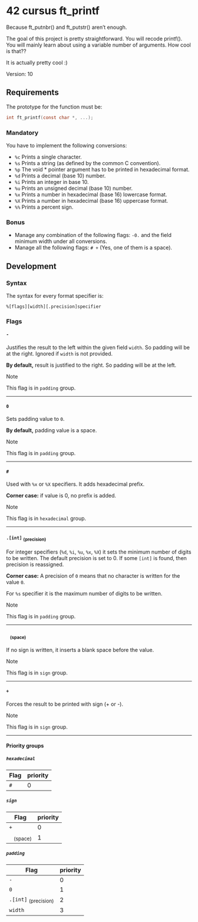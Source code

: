 # 42 cursus ft_printf
Because ft_putnbr() and ft_putstr() aren’t enough.

The goal of this project is pretty straightforward. You will recode printf().
You will mainly learn about using a variable number of arguments. How cool is that??

It is actually pretty cool :)

Version: 10

## Requirements
The prototype for the function must be:
``` C
int ft_printf(const char *, ...);
```
### Mandatory
You have to implement the following conversions:
* `%c` Prints a single character.
* `%s` Prints a string (as defined by the common C convention).
* `%p` The void * pointer argument has to be printed in hexadecimal format.
* `%d` Prints a decimal (base 10) number.
* `%i` Prints an integer in base 10.
* `%u` Prints an unsigned decimal (base 10) number.
* `%x` Prints a number in hexadecimal (base 16) lowercase format.
* `%X` Prints a number in hexadecimal (base 16) uppercase format.
* `%%` Prints a percent sign.

### Bonus
* Manage any combination of the following flags: `-0.` and the field minimum width under all conversions.
* Manage all the following flags: `# +` (Yes, one of them is a space).


## Development
### Syntax
The syntax for every format specifier is:
```
%[flags][width][.precision]specifier
```
### Flags
#### `-`
Justifies the result to the left within the given field `width`. So padding will be at the right.
Ignored if `width` is not provided.

**By default,** result is justified to the right. So padding will be at the left.

> [!NOTE] 
>  This flag is in `padding` group.

---

#### `0`
Sets padding value to `0`.

**By default,** padding value is a space.

> [!NOTE] 
>  This flag is in `padding` group.

---

#### `#`
Used with `%x` or `%X` specifiers. It adds hexadecimal prefix.

**Corner case:** if value is 0, no prefix is added.

> [!NOTE]
> This flag is in `hexadecimal` group.

---

#### `.[int]` <sub>(precision)</sub>
For integer specifiers (`%d`, `%i`, `%u`, `%x`, `%X`) it sets the minimum number of digits to be written. The default precision is set to 0. If some `[int]` is found, then precision is reassigned.

**Corner case:** A precision of `0` means that no character is written for the value `0`.

For `%s` specifier it is the maximum number of digits to be written.

> [!NOTE]
> This flag is in `padding` group.

---

#### ` ` <sub>(space)</sub>
If no sign is written, it inserts a blank space before the value.

> [!NOTE]
> This flag is in `sign` group.

---

#### `+`
Forces the result to be printed with sign (+ or -).

> [!NOTE]
> This flag is in `sign` group.

---

#### Priority groups

##### `hexadecimal`
Flag|priority
-|-
`#`|0

##### `sign`
Flag|priority
-|-
`+`|0
` ` <sub>(space)</sub>|1

##### `padding`
Flag|priority
-|-
`-`|0
`0`|1
`.[int]` <sub>(precision)</sub>|2
`width`| 3

